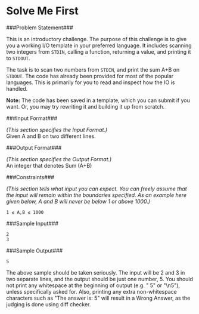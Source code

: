Solve Me First
===================

###Problem Statement###

This is an introductory challenge. The purpose of this challenge is to give you a working I/O template in your preferred language. It includes scanning two integers from `STDIN`, calling a function, returning a value, and printing it to `STDOUT`.

The task is to scan two numbers from `STDIN`, and print the sum A+B on `STDOUT`. The code has already been provided for most of the popular languages. This is primarily for you to read and inspect how the IO is handled.

**Note:** The code has been saved in a template, which you can submit if you want. Or, you may try rewriting it and building it up from scratch.

###Input Format###

_(This section specifies the Input Format.)_  
Given A and B on two different lines.

###Output Format###

_(This section specifies the Output Format.)_  
An integer that denotes Sum (A+B)

###Constraints###

_(This section tells what input you can expect. You can freely assume that the input will remain within the boundaries specified. As an example here given below, A and B will never be below 1 or above 1000.)_

```
1 ≤ A,B ≤ 1000
```

###Sample Input###

```
2
3
```

###Sample Output###

```
5
```

The above sample should be taken seriously. The input will be 2 and 3 in two separate lines, and the output should be just one number, 5. You should not print any whitespace at the beginning of output (e.g. " 5" or "\n5"), unless specifically asked for. Also, printing any extra non-whitespace characters such as "The answer is: 5" will result in a Wrong Answer, as the judging is done using diff checker.
